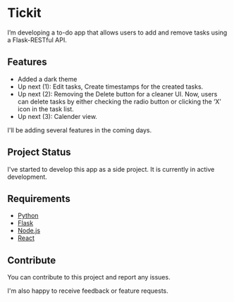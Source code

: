 # Tickit

I’m developing a to-do app that allows users to add and remove tasks using a Flask-RESTful API. 

## Features

* Added a dark theme
* Up next (1): Edit tasks, Create timestamps for the created tasks.
* Up next (2): Removing the Delete button for a cleaner UI. Now, users can delete tasks by either checking the radio button or clicking the ‘X’ icon in the task list.
* Up next (3): Calender view.

I'll be adding several features in the coming days.

## Project Status

I've started to develop this app as a side project. It is currently in active development.  

## Requirements
- [Python](https://www.python.org/downloads/)
- [Flask](https://flask.palletsprojects.com/en/stable/installation/)
- [Node.js](https://nodejs.org/en/download)
- [React](https://react.dev/learn/installation)

## Contribute

You can contribute to this project and report any issues.

I'm also happy to receive feedback or feature requests.
